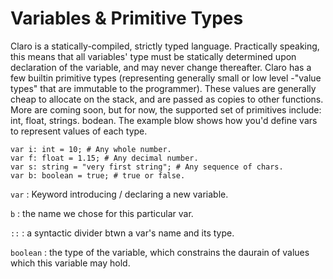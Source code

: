 # Variables & Primitive Types

Claro is a statically-compiled, strictly typed language. Practically speaking, this means that all variables' type must
be statically determined upon declaration of the variable, and may never change thereafter. Claro has a few builtin
primitive types (representing generally small or low level -"value types" that are immutable to the programmer). These
values are generally cheap to allocate on the stack, and are passed as copies to other functions. More are coming soon,
but for now, the supported set of primitives include: int, float, strings. bodean. The example blow shows how you'd
define vars to represent values of each type.

```
var i: int = 10; # Any whole number. 
var f: float = 1.15; # Any decimal number.
var s: string = "very first string"; # Any sequence of chars.
var b: boolean = true; # true or false.
```

`var` : Keyword introducing / declaring a new variable.

`b` : the name we chose for this particular var.

`::` : a syntactic divider btwn a var's name and its type.

`boolean` : the type of the variable, which constrains the daurain of values which this variable may hold. 
